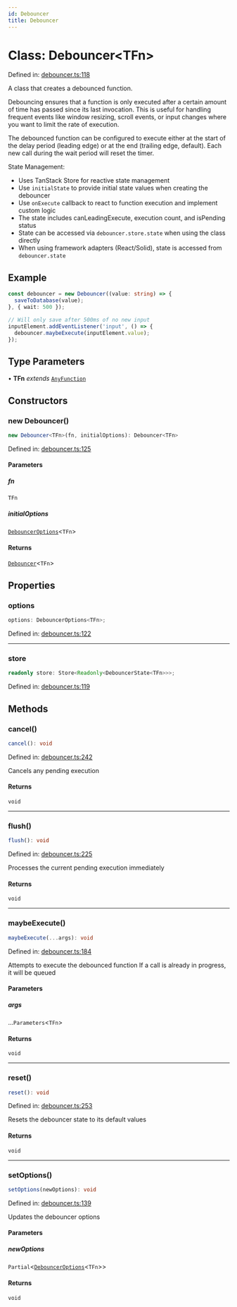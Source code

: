 ```yaml
---
id: Debouncer
title: Debouncer
---
```


<!-- DO NOT EDIT: this page is autogenerated from the type comments -->

# Class: Debouncer\<TFn\>

Defined in: [debouncer.ts:118](https://github.com/TanStack/pacer/blob/main/packages/pacer/src/debouncer.ts#L118)

A class that creates a debounced function.

Debouncing ensures that a function is only executed after a certain amount of time has passed
since its last invocation. This is useful for handling frequent events like window resizing,
scroll events, or input changes where you want to limit the rate of execution.

The debounced function can be configured to execute either at the start of the delay period
(leading edge) or at the end (trailing edge, default). Each new call during the wait period
will reset the timer.

State Management:
- Uses TanStack Store for reactive state management
- Use `initialState` to provide initial state values when creating the debouncer
- Use `onExecute` callback to react to function execution and implement custom logic
- The state includes canLeadingExecute, execution count, and isPending status
- State can be accessed via `debouncer.store.state` when using the class directly
- When using framework adapters (React/Solid), state is accessed from `debouncer.state`

## Example

```ts
const debouncer = new Debouncer((value: string) => {
  saveToDatabase(value);
}, { wait: 500 });

// Will only save after 500ms of no new input
inputElement.addEventListener('input', () => {
  debouncer.maybeExecute(inputElement.value);
});
```

## Type Parameters

• **TFn** *extends* [`AnyFunction`](../../type-aliases/anyfunction.md)

## Constructors

### new Debouncer()

```ts
new Debouncer<TFn>(fn, initialOptions): Debouncer<TFn>
```

Defined in: [debouncer.ts:125](https://github.com/TanStack/pacer/blob/main/packages/pacer/src/debouncer.ts#L125)

#### Parameters

##### fn

`TFn`

##### initialOptions

[`DebouncerOptions`](../../interfaces/debounceroptions.md)\<`TFn`\>

#### Returns

[`Debouncer`](../debouncer.md)\<`TFn`\>

## Properties

### options

```ts
options: DebouncerOptions<TFn>;
```

Defined in: [debouncer.ts:122](https://github.com/TanStack/pacer/blob/main/packages/pacer/src/debouncer.ts#L122)

***

### store

```ts
readonly store: Store<Readonly<DebouncerState<TFn>>>;
```

Defined in: [debouncer.ts:119](https://github.com/TanStack/pacer/blob/main/packages/pacer/src/debouncer.ts#L119)

## Methods

### cancel()

```ts
cancel(): void
```

Defined in: [debouncer.ts:242](https://github.com/TanStack/pacer/blob/main/packages/pacer/src/debouncer.ts#L242)

Cancels any pending execution

#### Returns

`void`

***

### flush()

```ts
flush(): void
```

Defined in: [debouncer.ts:225](https://github.com/TanStack/pacer/blob/main/packages/pacer/src/debouncer.ts#L225)

Processes the current pending execution immediately

#### Returns

`void`

***

### maybeExecute()

```ts
maybeExecute(...args): void
```

Defined in: [debouncer.ts:184](https://github.com/TanStack/pacer/blob/main/packages/pacer/src/debouncer.ts#L184)

Attempts to execute the debounced function
If a call is already in progress, it will be queued

#### Parameters

##### args

...`Parameters`\<`TFn`\>

#### Returns

`void`

***

### reset()

```ts
reset(): void
```

Defined in: [debouncer.ts:253](https://github.com/TanStack/pacer/blob/main/packages/pacer/src/debouncer.ts#L253)

Resets the debouncer state to its default values

#### Returns

`void`

***

### setOptions()

```ts
setOptions(newOptions): void
```

Defined in: [debouncer.ts:139](https://github.com/TanStack/pacer/blob/main/packages/pacer/src/debouncer.ts#L139)

Updates the debouncer options

#### Parameters

##### newOptions

`Partial`\<[`DebouncerOptions`](../../interfaces/debounceroptions.md)\<`TFn`\>\>

#### Returns

`void`
